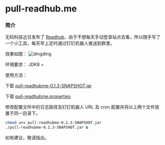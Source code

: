 # pull-readhub.me

### 简介
无码科技近日发布了 [Readhub](https://readhub.me/)，由于不想每天手动登录站点去看，所以随手写了一个小工具，每天早上定时通过钉钉机器人推送到群里。

效果如图：
![dingding](https://storage.tianshuang.me/pull-readhubme/dingtalk.jpg)

环境要求：
JDK8 +

使用方法：

下载 [pull-readhubme-0.1.3-SNAPSHOT.jar](https://storage.tianshuang.me/pull-readhubme/pull-readhubme-0.1.3-SNAPSHOT.jar)

下载 [pull-readhubme.properties](https://storage.tianshuang.me/pull-readhubme/pull-readhubme.properties)

修改配置文件中的日志路径及钉钉机器人 URL 及 cron 配置并将以上两个文件放置于同一目录下。

```Bash
chmod u+x pull-readhubme-0.1.3-SNAPSHOT.jar
./pull-readhubme-0.1.3-SNAPSHOT.jar &
```

如有建议，敬请指出。

